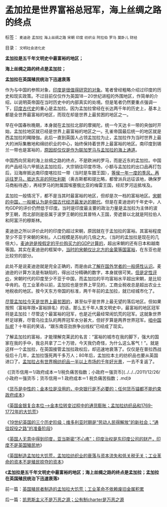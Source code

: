 # 孟加拉是世界富裕总冠军，海上丝绸之路的终点

标签： `麦迪逊` `孟加拉` `海上丝绸之路` `宋朝` `印度` `纺织业` `阿拉伯` `罗马` `莫卧儿` `财经` 

目录： `文明社会进化史`

**孟加拉是五千年文明史中最富裕的地区；**

**海上丝绸之路的终点是孟加拉；**

**孟加拉在英国殖民统治下迅速衰落**

作为与中国的参照对象，[印度是很值得研究的对象](../../../2011/1/7/印度的“西方式民主”虚有其表.md)。笔者曾经粗略介绍过印度的历史和现实政策。不过目前仅仅作为英国18－20世纪进程的外围地区，作简单的介绍，以说明英帝国在当时历史中的内部真实的处境。但是笔者仍然要重点强调一下，[印度古代史](../../../2008/12/23/印度信仰，沉重的精神负担.md)的重心是孟加拉。因为孟加拉曾经在长达两千年的历史上，基本上都是全世界最富裕的地区，而现在却是世界上最贫困的地区之一。

早在中国春秋晚期，本身就在孟加拉北部的摩揭陀，统一今天达卡一带的央伽时开始，孟加拉地区就已经是世界上最富裕的地区之一。孔雀帝国最后统一的地区就是西孟加拉的羯陵伽。此后一直到英国人占领孟加拉为止，孟加拉作为当时世界上最大的洲际集散地和绵纺织业的中心，始终保持着世界上最富裕的地区。南印度到锡兰一带也是富裕的，[原因却仅仅是作为联加罗马与孟加拉的海上通道](../../../2011/8/17/欧洲航海时代（历史技术积累＋现实生存危机）的结果.md)。

中国西向贸易的海上丝绸之路的终点，不是欧洲的罗马，而是近东的孟加拉。中国的产品经马六甲抵达孟加拉后，大宗销往印度市场，小额与孟加拉的出口品再打包后，沿海岸抵达南印度喀拉拉一带（当时是车腊王国），[等侯一年一度的季风，再运往罗马，抵达东非的阿杜利斯](../../../2010/5/31/指南针？罗马下东洋远远超过郑和下西洋！.md)（奥古斯都和提比略，都曾派兵远征该地，确保罗马商船待遇），再经罗马的附属国埃塞俄比亚的梅雷王国，经尼罗河运抵埃及。



孟加拉一般情况下，都不是当其时最富裕的地区，但却是次一档的富裕地区。[宋朝的中国，一般被认为是中国古代经济最发达的朝代](../../../2010/6/4/中国古代财税度量衡很混乱;“石”的意义.md)。但是在麦迪逊的千年史中，人均GDP的评价仍然低于印度。当时是印度最主要的政治力量是孟加拉为主体的波罗王朝，而北部则是臣属于波罗王朝的拉其普特人王国，旁遮普以北就是阿拉伯人和阿富汗的穆斯林。

麦迪逊之所以评价此时的印度仍超过宋朝，原因就在于孟加拉的富裕。其富裕程度至少不亚于宋朝的宋杭，人口规模是苏杭的几倍之大。（当时的孟加拉是现在的几倍大）。[麦迪逊是按假定的平价购买力的GDP计算的](../../../2009/11/22/交换创造价值和所谓的“平价购买力”.md)，超出宋朝的还有日本和越南等国。其实在麦迪逊的框架中，[当时的宋朝仅比北方的金蒙等国富裕](../../../2010/12/16/金朝与宋朝经济发展水平大致相当.md)，在东亚也是比较穷的部分。

此处不是说麦迪逊就是完全正确的，而是由此[了解在国外学者的一般感性认识](../../../2009/11/23/中印古代经济与西方地中海社会谁发达？.md)。麦迪逊的计算方法是有缺陷的，得出过分精确的数字，本身就很可笑。[但是定性评价](../../../2010/6/4/粮食和价格是历史经济水平的参照物.md)，宋朝时代的印度至少不亚于中国，而孟加拉的平均富裕水平超出宋朝，是比较中肯的。在工业革命以前，孟加拉也是世界上罕见的，工商业税收总是超出农业土地税收的地区。按今天东方帝国的标准，两千年前的孟加拉，就已经城市化了。

[尽管孟加拉今天是世界上最贫困的](../../../2009/8/2/英属孟加拉两次大饥荒和经济学家的良心.md)，甚至似乎是世界上最无望的落后地区。但如果按照（富裕年限×富裕排名）的话，那么五千年人类文明史中，最富裕的地区冠军将是孟加拉！尽管这个最富裕的冠军，也是近代最经常闹饥荒的冠军。这就象世界杯足球赛，尽管乌拉圭队的两界冠军水分甚大，但好歹算是两界世界冠军。[咱中国队呢](../../../2010/7/1/有什么样的球迷，就有什么样的中国足球.md)？十年前的笑话，“跟东南亚劲旅争出线权”已经成了现实。

了解孟加拉的富裕，才能理解克莱武的名言：“富裕的城市在我的脚下，强大的国家在我的手中，我总共拿了二十万镑，今天我仍奇怪，为什么这么客气！”。就是这样一个孟加拉，在英国接管孟加拉政权后，却迅速地衰落了。仅仅是在普拉西战役后十几年，孟加拉饿死两千多万人；80年后，孟加拉本土的纺织品也要从英国进口了。[孟加拉占有世界棉纺织品一半以上市场的千年好光景](../../../2011/9/19/德国，日本和孟加拉的关税保护.md)，一去不复返了。

《[货币信用＝1/政府成本＝1/税负痛苦指数；小政府＝强货币](../../../2011/12/26/小政府＝强货币；货币信用＝1 政府成本＝1 税负痛苦指数；.md)》

《[货币是中性的；金本位是没用的，中央银行是不必要的；任何货币锚都不能约束政府成本](../../../2011/12/26/货币是中性的；金本位是有害的，中央银行是不必要的；.md)》

《[英国金银复合本位——>金本位转变过程中的通货膨胀；孟加拉纺织品和1769-1772年的大饥荒](../../../2012/1/14/英国工业革命前的charter型经济和孟加拉18世纪大饥荒.md)》

《[19世纪英国的三个历史阶级；维多利亚时期是“劳动人民得解放”的新社会；“通往奴役之路”的准备阶段](../../../2012/1/15/19世纪英国的三个历史阶级，从解放再走向奴役之路.md)》

《[英国人无意中得到印度，亚当斯密“不心疼”；印度治权是东印度公司的财产，印度不是英国殖民地](../../../2012/1/15/英国人无意中得到印度，亚当斯密“不心疼”.md)》

《[英国制造孟加拉大饥荒，孟加拉纺织业的衰落与资本流失和低关税无关；工业革命的资本不是殖民掠夺的资本](../../../2012/1/15/英国殖民者制造的孟加拉大饥荒；工业革命不依赖废旧金属积累.md)》

《**孟加拉是五千年文明史中最富裕的地区；海上丝绸之路的终点是孟加拉；孟加拉在英国殖民统治下迅速衰落**》

前一篇：[英国殖民者制造的孟加拉大饥荒；工业革命不依赖废旧金属积累](../../../2012/1/15/英国殖民者制造的孟加拉大饥荒；工业革命不依赖废旧金属积累.md)

后一篇：[凯恩斯主义不是万恶之源；公有制charter是万恶之源](../../../2012/1/16/凯恩斯主义不是万恶之源；公有制charter是万恶之源.md)